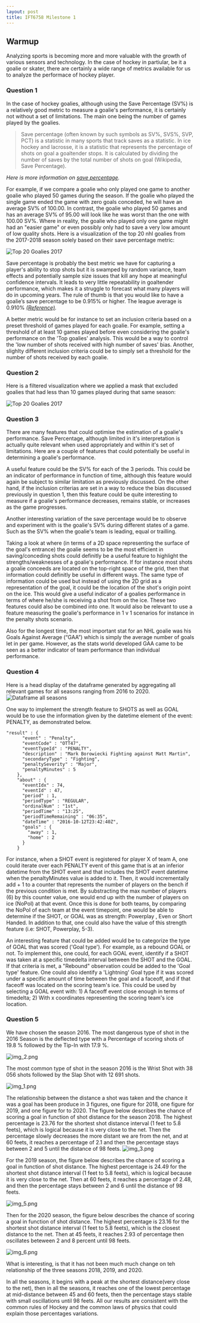 ```yaml
---
layout: post
title: IFT6758 Milestone 1
---
```


## Warmup
Analyzing sports is becoming more and more valuable with the growth of various sensors and technology. In the case of hockey in partiular, be it a goalie or skater, there are certainly a wide range of metrics available for us to analyze the performace of hockey player.

### Question 1
In the case of hockey goalies, although using the Save Percentage (SV%) is a relatively good metric to measure a goalie's performance, it is certainly not without a set of limitations. The main one being the number of games played by the goalies.

> Save percentage (often known by such symbols as SV%, SVS%, SVP, PCT) is a statistic in many sports that track saves as a statistic. In ice hockey and lacrosse, it is a statistic that represents the percentage of shots on goal a goaltender stops. It is calculated by dividing the number of saves by the total number of shots on goal (Wikipedia, Save Percentage).

*Here is more information on [save percentage](https://en.wikipedia.org/wiki/Save_percentage).*

For example, if we compare a goalie who only played one game to another goalie who played 50 games during the season. If the goalie who played the single game ended the game with zero goals conceded, he will have an average SV% of 100.00. In contrast, the goalie who played 50 games and has an average SV% of 95.00 will look like he was worst than the one with 100.00 SV%. Where in reality, the goalie who played only one game might had an "easier game" or even possibly only had to save a very low amount of low quality shots. Here is a visualization of the top 20 nhl goalies from the 2017-2018 season solely based on their save percentage metric:

![Top 20 Goalies 2017](/public/top-goalies-nomask.png)

Save percentage is probably the best metric we have for capturing a player's ability to stop shots but it is swamped by random variance, team effects and potentially sample size issues that kill any hope at meaningful confidence intervals. It leads to very little repeatability in goaltender performance, which makes it a struggle to forecast what many players will do in upcoming years.
The rule of thumb is that you would like to have a goalie’s save percentage to be 0.915% or higher. The league average is 0.910% *[(Reference)](https://www.gaimday.com/blog/save-percentage/).*


A better metric would be for instance to set an inclusion criteria based on a preset threshold of games played for each goalie. For example, setting a threshold of at least 10 games played before even considering the goalie's performance on the 'Top goalies' analysis. This would be a way to control the 'low number of shots received with high number of saves' bias. Another, slighlty different inclusion criteria could be to simply set a threshold for the number of shots received by each goalie.

### Question 2
Here is a filtered visualization where we applied a mask that excluded goalies that had less than 10 games played during that same season:

![Top 20 Goalies 2017](/public/top-goalies-mask.png)


### Question 3
There are many features that could optimise the estimation of a goalie's performance. Save Percentage, although limited in it's interpretation is actually quite relevant when used appropriately and within it's set of limitations. Here are a couple of features that could potentially be useful in determining a goalie's performance.

A useful feature could be the SV% for each of the 3 periods. This could be an indicator of performance in function of time, although this feature would again be subject to similar limitation as previously discussed. On the other hand, if the inclusion criterias are set in a way to reduce the bias discussed previously in question 1, then this feature could be quite interesting to measure if a goalie's performance decreases, remains stable, or increases as the game progresses.

Another interesting variation of the save percentage would be to observe and experiment with is the goalie's SV% during different states of a game. Such as the SV% when the goalie's team is leading, equal or trailling.

Taking a look at where (in terms of a 2D space representing the surface of the goal's entrance) the goalie seems to be the most efficient in saving/conceding shots could definitly be a useful feature to highlight the strengths/weaknesses of a goalie's performance. If for instance most shots a goalie conceeds are located on the top-right space of the grid, then that information could definitly be useful in different ways. The same type of information could be used but instead of using the 2D grid as a representation of the goal, it could be the location of the shot's origin point on the ice. This would give a useful indicator of a goalies performance in terms of where he/she is receiving a shot from on the ice. These two features could also be combined into one. It would also be relevant to use a feature measuring the goalie's performance in 1 v 1 scenarios for instance in the penalty shots scenario.

Also for the longest time, the most important stat for an NHL goalie was his Goals Against Average (“GAA”) which is simply the average number of goals let in per game. However, as the stats world developed GAA came to be seen as a better indicator of team performance than individual performance.

### Question 4
Here is a head display of the dataframe generated by aggregating all relevant games for all seasons ranging from 2016 to 2020.
![Dataframe all seasons](/public/df_screenshot.png)

One way to implement the strength feature to SHOTS as well as GOAL would be to use the information given by the datetime element of the event: PENALTY, as demonstrated below.
>

    "result" : {
          "event" : "Penalty",
          "eventCode" : "OTT47",
          "eventTypeId" : "PENALTY",
          "description" : "Mark Borowiecki Fighting against Matt Martin",
          "secondaryType" : "Fighting",
          "penaltySeverity" : "Major",
          "penaltyMinutes" : 5
        },
        "about" : {
          "eventIdx" : 74,
          "eventId" : 47,
          "period" : 1,
          "periodType" : "REGULAR",
          "ordinalNum" : "1st",
          "periodTime" : "13:25",
          "periodTimeRemaining" : "06:35",
          "dateTime" : "2016-10-12T23:42:40Z",
          "goals" : {
            "away" : 1,
            "home" : 2
          }
        }

For instance, when a SHOT event is registered for player X of team A, one could iterate over each PENALTY event of this game that is at an inferior datetime from the SHOT event and that includes the SHOT event datetime when the penaltyMinutes value is added to it. Then, it would incrementally add + 1 to a counter that represents the number of players on the bench if the previous condition is met. By substracting the max number of players (6) by this counter value, one would end up with the number of players on ice (NoPoI) at that event. Once this is done for both teams, by comparing the NoPoI of each team at the event timepoint, one would be able to determine if the SHOT, or GOAL was as strength: Powerplay , Even or  Short Handed. In addition to that, one could also have the value of this strength feature (i.e: SHOT, Powerplay, 5-3).


An interesting feature that could be added would be to categorize the type of GOAL that was scored ('Goal type'). For example, as a rebound  GOAL or not. To implement this, one could, for each GOAL event, identify if a SHOT was taken at a specific timedelta interval between the SHOT and the GOAL. If that criteria is met, a "Rebound" observation could be added to the 'Goal type' feature. One could also identify a 'Lightning' Goal type if it was scored under a specific amount of time between the goal and a faceoff, and if that faceoff was located on the scoring team's ice. This could be used by selecting a GOAL event with: 1) A faceoff event close enough in terms of timedelta; 2) With x coordinates representing the scoring team's ice location.


### Question 5
We have chosen the season 2016. The most dangerous type of shot in the 2016 Season is the
deflected type with a Percentage of scoring shots of 19.8 % followed by the Tip-In with
17.9 %.

![img_2.png](/public/img_2.png)

The most common type of shot in the season 2016 is the Wrist Shot with 38 056 shots
followed by the Slap Shot with 12 691 shots.

![img_1.png](/public/img_1.png)

The relationship between the distance a shot was taken and the chance it was a goal
has been produce in 3 figures, one figure for 2018, one figure for 2019,
and one figure for to 2020.
The figure below describes the chance of scoring a goal in function of shot
distance for the season 2018.  The highest percentage is 23.76 for the shortest shot distance
interval (1 feet to 5.8 feets), which is logical because it is very close to the net.
Then the percentage slowly decreases the more distant we are from the net, and at 60 feets,
it reaches a percentage of 2.1 and then the percentage stays between 2 and 5 until the distance
of 98 feets.
![img_3.png](/public/img_3.png)

For the 2019 season, the figure below describes the chance of scoring a goal in function
of shot distance. The highest percentage is 24.49 for the shortest shot distance
interval (1 feet to 5.8 feets), which is logical because it is very close to the net.
Then at 60 feets, it reaches a percentage of 2.48, and then the percentage stays between 2 and 6 until the distance
of 98 feets.

![img_5.png](/public/img_5.png)

Then for the 2020 season, the figure below describes the chance of scoring a goal in
function of shot distance. The highest percentage is 23.16 for the shortest shot distance
interval (1 feet to 5.8 feets), which is the closest distance to the net.
Then at 45 feets, it reaches 2.93 of percentage then oscillates beteween 2 and 8 percent until 98 feets.

![img_6.png](/public/img_6.png)

What is interesting, is that it has not been much much change on teh relationship of the three seasons 2018, 2019, and 2020.

In all the seasons, it begins with a peak at the shortest distance(very close to the net), then in all the seasons, it reaches one of the
lowest percentage at mid-distance between 45 and 60 feets, then the percentage stays stable with small oscillations until 98 feets.
All our results are consistent with the common rules of Hockey and the common laws of physics that could explain those percentages
variations.
